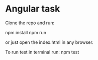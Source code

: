 # Angular task
Clone the repo and run:

npm install
npm run

or just open the index.html in any browser.

To run test in terminal run:
npm test
